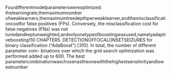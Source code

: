Fourdifferentmodelparameterswereoptimized: thelearningrate,themaximumnumber
ofweaklearners,themaximumtreedepthperweaklearner,andthemisclassificationcostfor
false positives (FPs). Conversely, the misclassification cost for false negatives (FNs) was not
tunedandkeptunweighted,andonlyonetypeofboostingwasused,namelyadaptiveboosting110 CHAPTER5. DETECTIONOFFOCALONSETSEIZURES
for binary classification (“AdaBoost”) [310]. In total, the number of different parameter com-
binations over which the grid search optimization was performed added up to 600. The best
parametercombinationwaschosenastheonewiththehighestsensitivityandlowestnumber